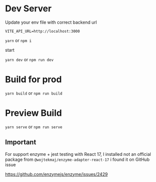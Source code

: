 # Dev Server

Update your env file with correct backend url
```
VITE_API_URL=http://localhost:3000
```

`yarn`
or
`npm i`

start

`yarn dev`
or
`npm run dev`

# Build for prod
`yarn build`
or
`npm run build`


# Preview Build
`yarn serve`
or 
`npm run serve`

## Important

For support enzyme + jest testing with React 17, I installed not an official package from `@wojtekmaj/enzyme-adapter-react-17` i found it on GitHub issue 

https://github.com/enzymejs/enzyme/issues/2429 